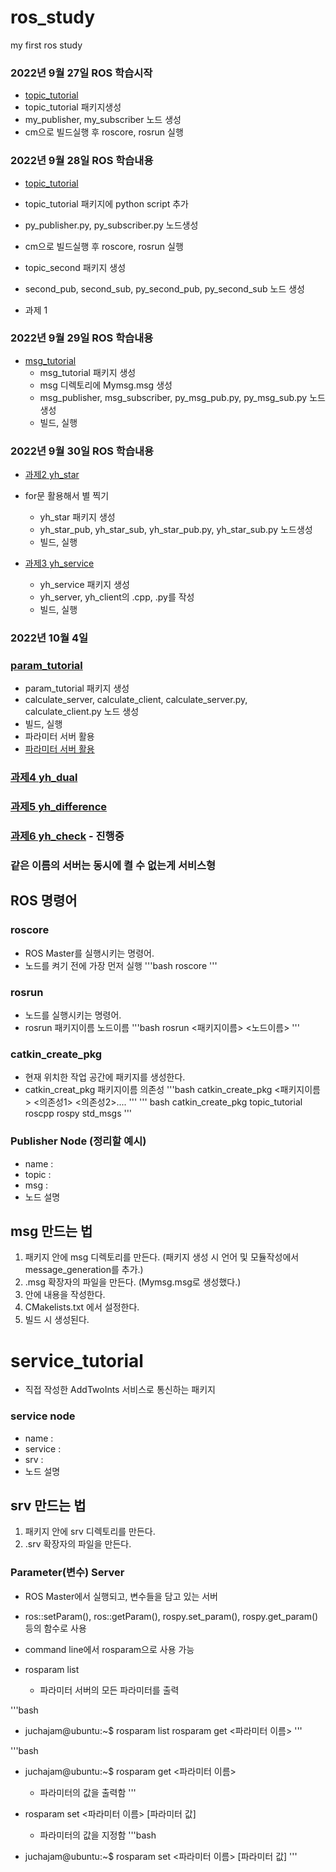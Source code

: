 # ros_study
my first ros study

### 2022년 9월 27일 ROS 학습시작
- [topic_tutorial](./topic_tutorial) 
- topic_tutorial 패키지생성
- my_publisher, my_subscriber 노드 생성
- cm으로 빌드실행 후 roscore, rosrun 실행

### 2022년 9월 28일 ROS 학습내용
- [topic_tutorial](./topic_tutorial) 
- topic_tutorial 패키지에 python script 추가
- py_publisher.py, py_subscriber.py 노드생성
- cm으로 빌드실행 후 roscore, rosrun 실행

- topic_second 패키지 생성
- second_pub, second_sub, py_second_pub, py_second_sub 노드 생성
- 과제 1

### 2022년 9월 29일 ROS 학습내용
- [msg_tutorial](./msg_tutorial)
    - msg_tutorial 패키지 생성
    - msg 디렉토리에 Mymsg.msg 생성
    - msg_publisher, msg_subscriber, py_msg_pub.py, py_msg_sub.py 노드생성
    - 빌드, 실행

### 2022년 9월 30일 ROS 학습내용
- [과제2 yh_star](./yh_star)
- for문 활용해서 별 찍기
    - yh_star 패키지 생성
    - yh_star_pub, yh_star_sub, yh_star_pub.py, yh_star_sub.py 노드생성
    - 빌드, 실행

- [과제3 yh_service](./yh_service)
    - yh_service 패키지 생성
    - yh_server, yh_client의 .cpp, .py를 작성
    - 빌드, 실행

### 2022년 10월 4일
### [param_tutorial](./param_tutorial/)
- param_tutorial 패키지 생성
- calculate_server, calculate_client, calculate_server.py, calculate_client.py 노드 생성
- 빌드, 실행
- 파라미터 서버 활용
- [파라미터 서버 활용](#parameter-server)

### [과제4 yh_dual](./yh_dual/)
### [과제5 yh_difference](./yh_difference/)
### [과제6 yh_check](./yh_check/) - 진행중



### 같은 이름의 서버는 동시에 켤 수 없는게 서비스형

## ROS 명령어
### roscore
- ROS Master를 실행시키는 명령어.
- 노드를 켜기 전에 가장 먼저 실행
'''bash 
    roscore
'''

### rosrun
- 노드를 실행시키는 명령어.
- rosrun 패키지이름 노드이름
'''bash
    rosrun <패키지이름> <노드이름>
'''

### catkin_create_pkg
- 현재 위치한 작업 공간에 패키지를 생성한다.
- catkin_creat_pkg 패키지이름 의존성
'''bash
    catkin_create_pkg <패키지이름> <의존성1> <의존성2>.... 
'''
''' bash
    catkin_create_pkg topic_tutorial roscpp rospy std_msgs
'''

### Publisher Node (정리할 예시)
- name :
- topic :
- msg : 
- 노드 설명


## msg 만드는 법
1. 패키지 안에 msg 디렉토리를 만든다. (패키지 생성 시 언어 및 모듈작성에서 message_generation를 추가.)
2. .msg 확장자의 파일을 만든다. (Mymsg.msg로 생성했다.)
3. 안에 내용을 작성한다.
4. CMakelists.txt 에서 설정한다.
5. 빌드 시 생성된다.

# service_tutorial
- 직접 작성한 AddTwoInts 서비스로 통신하는 패키지

### service node
- name :
- service :
- srv :
- 노드 설명

## srv 만드는 법
1. 패키지 안에 srv 디렉토리를 만든다.
2. .srv 확장자의 파일을 만든다.

### Parameter(변수) Server
- ROS Master에서 실행되고, 변수들을 담고 있는 서버
- ros::setParam(), ros::getParam(), rospy.set_param(), rospy.get_param() 등의 함수로 사용
- command line에서 rosparam으로 사용 가능

- rosparam list
    - 파라미터 서버의 모든 파라미터를 출력

'''bash
- juchajam@ubuntu:~$ rosparam list rosparam get <파라미터 이름>
'''

'''bash
- juchajam@ubuntu:~$ rosparam get <파라미터 이름>
    - 파라미터의 값을 출력함
'''

- rosparam set <파라미터 이름> [파라미터 값]
    - 파라미터의 값을 지정함
'''bash
- juchajam@ubuntu:~$ rosparam set <파라미터 이름> [파라미터 값]
'''